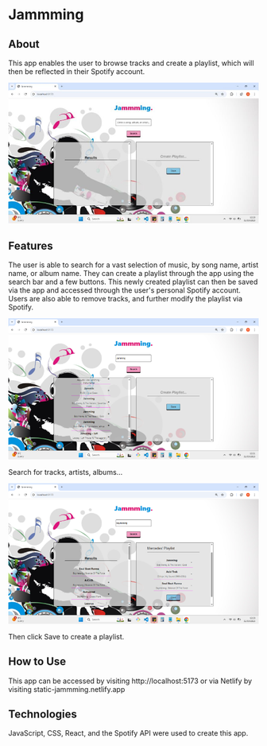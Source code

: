 # Jammming

## About

This app enables the user to browse tracks and create a playlist, which will then be reflected in their Spotify account. 

![](./src/__tests__/images/Screenshot%20(144).jpg)

## Features

The user is able to search for a vast selection of music, by song name, artist name, or album name. They can create a playlist through the app using the search bar and a few buttons. This newly created playlist can then be saved via the app and accessed through the user's personal Spotify account. Users are also able to remove tracks, and further modify the playlist via Spotify.

![](./src/__tests__/images/Screenshot%20(145).png)

Search for tracks, artists, albums...

![](./src/__tests__/images/Screenshot%20(146).png)

Then click Save to create a playlist.

## How to Use

This app can be accessed by visiting http://localhost:5173 or via Netlify by visiting static-jammming.netlify.app

## Technologies

JavaScript, CSS, React, and the Spotify API were used to create this app.
